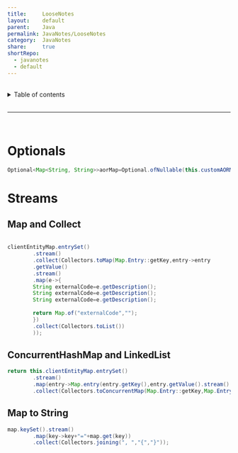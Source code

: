 ```yaml
---  
title:     LooseNotes  
layout:    default  
parent:    Java  
permalink: JavaNotes/LooseNotes  
category:  JavaNotes  
share:     true  
shortRepo:  
  - javanotes  
  - default    
---  
```

  
<br/>  
  
<details markdown="block">        
<summary>        
Table of contents        
</summary>        
{: .text-delta }        
1. TOC        
{:toc}        
</details>        
  
<br/>        
  
***        
  
<br/>        
  
# Optionals  
  
```java  
Optional<Map<String, String>>aorMap=Optional.ofNullable(this.customAORMap);  
```  
  
# Streams  
  
## Map and Collect  
  
```java  
  
clientEntityMap.entrySet()  
        .stream()  
        .collect(Collectors.toMap(Map.Entry::getKey,entry->entry  
        .getValue()  
        .stream()  
        .map(e->{  
        String externalCode=e.getDescription();  
        String externalCode=e.getDescription();  
        String externalCode=e.getDescription();  
  
        return Map.of("externalCode","");  
        })  
        .collect(Collectors.toList())  
        ));  
```  
  
## ConcurrentHashMap and LinkedList  
  
```java  
return this.clientEntityMap.entrySet()  
        .stream()  
        .map(entry->Map.entry(entry.getKey(),entry.getValue().stream().map(ClientEntityDetails::toMap).collect(Collectors.toCollection(LinkedList::new))))  
        .collect(Collectors.toConcurrentMap(Map.Entry::getKey,Map.Entry::getValue,(a,b)->b,ConcurrentHashMap::new));  
```  
  
## Map to String  
  
```java  
map.keySet().stream()  
        .map(key->key+"="+map.get(key))  
        .collect(Collectors.joining(", ","{","}"));  
```